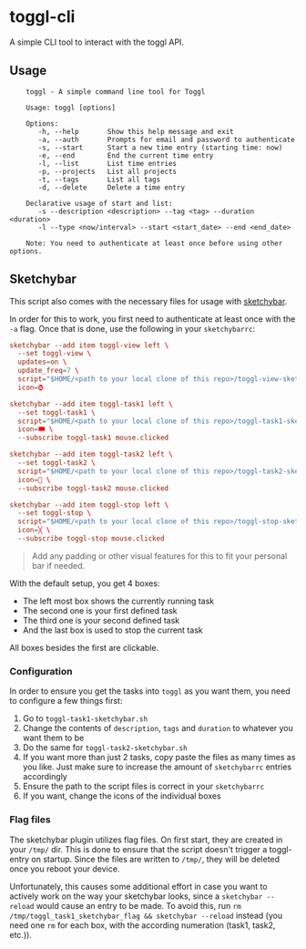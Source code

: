# toggl-cli

A simple CLI tool to interact with the toggl API.

## Usage

``` text
    toggl - A simple command line tool for Toggl

    Usage: toggl [options]
    
    Options:
       -h, --help       Show this help message and exit
       -a, --auth       Prompts for email and password to authenticate
       -s, --start      Start a new time entry (starting time: now)
       -e, --end        End the current time entry
       -l, --list       List time entries
       -p, --projects   List all projects
       -t, --tags       List all tags
       -d, --delete     Delete a time entry

    Declarative usage of start and list:
       -s --description <description> --tag <tag> --duration <duration>
       -l --type <now/interval> --start <start_date> --end <end_date>
    
    Note: You need to authenticate at least once before using other options.
```

## Sketchybar

This script also comes with the necessary files for usage with [sketchybar](https://github.com/FelixKratz/SketchyBar).

In order for this to work, you first need to authenticate at least once with the `-a` flag. Once that is done, use the following in your `sketchybarrc`:

```conf
sketchybar --add item toggl-view left \
  --set toggl-view \
  updates=on \
  update_freq=7 \
  script="$HOME/<path to your local clone of this repo>/toggl-view-sketchybar.sh" \
  icon=⌚︎

sketchybar --add item toggl-task1 left \
  --set toggl-task1 \
  script="$HOME/<path to your local clone of this repo>/toggl-task1-sketchybar.sh" \
  icon=🎟️ \
  --subscribe toggl-task1 mouse.clicked

sketchybar --add item toggl-task2 left \
  --set toggl-task2 \
  script="$HOME/<path to your local clone of this repo>/toggl-task2-sketchybar.sh" \
  icon=🦆 \
  --subscribe toggl-task2 mouse.clicked

sketchybar --add item toggl-stop left \
  --set toggl-stop \
  script="$HOME/<path to your local clone of this repo>/toggl-stop-sketchybar.sh" \
  icon=╳ \
  --subscribe toggl-stop mouse.clicked
```

> Add any padding or other visual features for this to fit your personal bar if needed.

With the default setup, you get 4 boxes:

- The left most box shows the currently running task
- The second one is your first defined task
- The third one is your second defined task
- And the last box is used to stop the current task

All boxes besides the first are clickable.

### Configuration

In order to ensure you get the tasks into `toggl` as you want them, you need to configure a few things first:

1. Go to `toggl-task1-sketchybar.sh`
2. Change the contents of `description`, `tags` and `duration` to whatever you want them to be
3. Do the same for `toggl-task2-sketchybar.sh`
4. If you want more than just 2 tasks, copy paste the files as many times as you like. Just make sure to increase the amount of `sketchybarrc` entries accordingly
5. Ensure the path to the script files is correct in your `sketchybarrc`
6. If you want, change the icons of the individual boxes

### Flag files

The sketchybar plugin utilizes flag files. On first start, they are created in your `/tmp/` dir. This is done to ensure that the script doesn't trigger a toggl-entry on startup. Since the files are written to `/tmp/`, they will be deleted once you reboot your device.

Unfortunately, this causes some additional effort in case you want to actively work on the way your sketchybar looks, since a `sketchybar --reload` would cause an entry to be made.
To avoid this, run `rm /tmp/toggl_task1_sketchybar_flag && sketchybar --reload` instead (you need one `rm` for each box, with the according numeration (task1, task2, etc.)).
